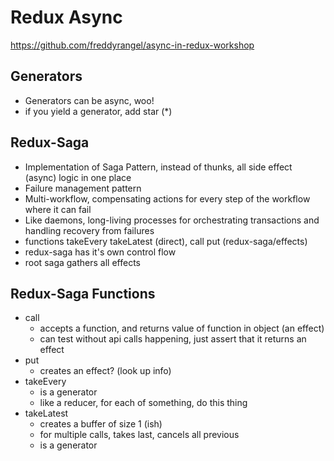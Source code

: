 # Redux Async

https://github.com/freddyrangel/async-in-redux-workshop

## Generators

* Generators can be async, woo!
* if you yield a generator, add star (*)

## Redux-Saga

* Implementation of Saga Pattern, instead of thunks, all side effect (async) logic in one place
* Failure management pattern
* Multi-workflow, compensating actions for every step of the workflow where it can fail
* Like daemons, long-living processes for orchestrating transactions and handling recovery from failures
* functions takeEvery takeLatest (direct), call put (redux-saga/effects)
* redux-saga has it's own control flow
* root saga gathers all effects

## Redux-Saga Functions

* call
  * accepts a function, and returns value of function in object (an effect)
  * can test without api calls happening, just assert that it returns an effect
* put
  * creates an effect? (look up info)
* takeEvery
  * is a generator
  * like a reducer, for each of something, do this thing
* takeLatest
  * creates a buffer of size 1 (ish)
  * for multiple calls, takes last, cancels all previous
  * is a generator
